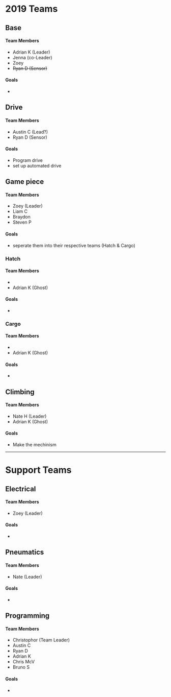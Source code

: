 # 2019 Teams

## Base

#### Team Members
* Adrian K (Leader)
* Jenna (co-Leader)
* Zoey
* <s>Ryan D (Sensor)</s>

#### Goals
* 

## Drive

#### Team Members
* Austin C (Lead?)
* Ryan D (Sensor)

#### Goals
* Program drive
* set up automated drive

## Game piece

#### Team Members
* Zoey (Leader)
* Liam C
* Braydon
* Steven P

#### Goals
* seperate them into their respective teams (Hatch & Cargo)

### Hatch

#### Team Members
* 
* Adrian K (Ghost)

#### Goals
* 

### Cargo

#### Team Members
* 
* Adrian K (Ghost)

#### Goals
* 

## Climbing

#### Team Members
* Nate H (Leader)
* Adrian K (Ghost)

#### Goals
* Make the mechinism

----------
# Support Teams

## Electrical

#### Team Members
* Zoey (Leader)
#### Goals
* 

## Pneumatics

#### Team Members
* Nate (Leader)
#### Goals
* 

## Programming

#### Team Members
* Christophor (Team Leader)
* Austin C
* Ryan D
* Adrian K
* Chris McV
* Bruno S

#### Goals
* 
